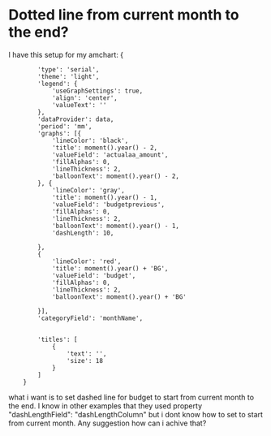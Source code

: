 
# Dotted line from current month to the end?

I have this setup for my amchart:
{

            'type': 'serial',
            'theme': 'light',
            'legend': {
                'useGraphSettings': true,
                'align': 'center',
                'valueText': ''
            },
            'dataProvider': data,
            'period': 'mm',
            'graphs': [{
                'lineColor': 'black',
                'title': moment().year() - 2,
                'valueField': 'actualaa_amount',
                'fillAlphas': 0,
                'lineThickness': 2,
                'balloonText': moment().year() - 2,
            }, {
                'lineColor': 'gray',
                'title': moment().year() - 1,
                'valueField': 'budgetprevious',
                'fillAlphas': 0,
                'lineThickness': 2,
                'balloonText': moment().year() - 1,
                'dashLength': 10,

            },
            {
                'lineColor': 'red',
                'title': moment().year() + 'BG',
                'valueField': 'budget',
                'fillAlphas': 0,
                'lineThickness': 2,
                'balloonText': moment().year() + 'BG'

            }],
            'categoryField': 'monthName',


            'titles': [
                {
                    'text': '',
                    'size': 18
                }
            ]
        }

what i want is to set dashed line for budget to start from current month to the end.
I know in other examples that they used property "dashLengthField": "dashLengthColumn" but i dont know how to set to start from current month.
Any suggestion how can i achive that?

        